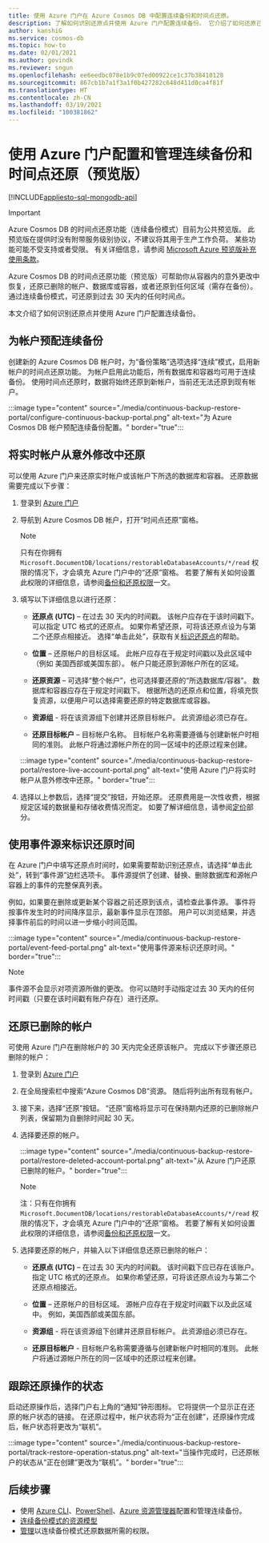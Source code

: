 ```yaml
---
title: 使用 Azure 门户在 Azure Cosmos DB 中配置连续备份和时间点还原。
description: 了解如何识别还原点并使用 Azure 门户配置连续备份。 它介绍了如何还原已删除的实时帐户。
author: kanshiG
ms.service: cosmos-db
ms.topic: how-to
ms.date: 02/01/2021
ms.author: govindk
ms.reviewer: sngun
ms.openlocfilehash: ee6eedbc078e1b9c07ed00922ce1c37b38410128
ms.sourcegitcommit: 867cb1b7a1f3a1f0b427282c648d411d0ca4f81f
ms.translationtype: HT
ms.contentlocale: zh-CN
ms.lasthandoff: 03/19/2021
ms.locfileid: "100381862"
---
```

# <a name="configure-and-manage-continuous-backup-and-point-in-time-restore-preview---using-azure-portal"></a>使用 Azure 门户配置和管理连续备份和时间点还原（预览版）
[!INCLUDE[appliesto-sql-mongodb-api](includes/appliesto-sql-mongodb-api.md)]

> [!IMPORTANT]
> Azure Cosmos DB 的时间点还原功能（连续备份模式）目前为公共预览版。
> 此预览版在提供时没有附带服务级别协议，不建议将其用于生产工作负荷。 某些功能可能不受支持或者受限。
> 有关详细信息，请参阅 [Microsoft Azure 预览版补充使用条款](https://azure.microsoft.com/support/legal/preview-supplemental-terms/)。

Azure Cosmos DB 的时间点还原功能（预览版）可帮助你从容器内的意外更改中恢复，还原已删除的帐户、数据库或容器，或者还原到任何区域（需存在备份）。 通过连续备份模式，可还原到过去 30 天内的任何时间点。

本文介绍了如何识别还原点并使用 Azure 门户配置连续备份。

## <a name="provision-an-account-with-continuous-backup"></a><a id="provision"></a>为帐户预配连续备份

创建新的 Azure Cosmos DB 帐户时，为“备份策略”选项选择“连续”模式，启用新帐户的时间点还原功能。 为帐户启用此功能后，所有数据库和容器均可用于连续备份。 使用时间点还原时，数据将始终还原到新帐户，当前还无法还原到现有帐户。

:::image type="content" source="./media/continuous-backup-restore-portal/configure-continuous-backup-portal.png" alt-text="为 Azure Cosmos DB 帐户预配连续备份配置。" border="true":::

## <a name="restore-a-live-account-from-accidental-modification"></a><a id="restore-live-account"></a>将实时帐户从意外修改中还原

可以使用 Azure 门户来还原实时帐户或该帐户下所选的数据库和容器。 还原数据需要完成以下步骤：

1. 登录到 [Azure 门户](https://portal.azure.com/)
1. 导航到 Azure Cosmos DB 帐户，打开“时间点还原”窗格。

   > [!NOTE]
   > 只有在你拥有 `Microsoft.DocumentDB/locations/restorableDatabaseAccounts/*/read` 权限的情况下，才会填充 Azure 门户中的“还原”窗格。 若要了解有关如何设置此权限的详细信息，请参阅[备份和还原权限](continuous-backup-restore-permissions.md)一文。

1. 填写以下详细信息以进行还原：

   * **还原点 (UTC)** – 在过去 30 天内的时间戳。 该帐户应存在于该时间戳下。 可以指定 UTC 格式的还原点。 如果你希望还原，可将该还原点设为与第二个还原点相接近。 选择“单击此处”，获取有关[标识还原点](#event-feed)的帮助。

   * **位置** – 还原帐户的目标区域。 此帐户应存在于规定时间戳以及此区域中（例如 美国西部或美国东部）。 帐户只能还原到源帐户所在的区域。

   * **还原资源** – 可选择“整个帐户”，也可选择要还原的“所选数据库/容器”。 数据库和容器应存在于规定时间戳下。 根据所选的还原点和位置，将填充恢复资源，以便用户可以选择需要还原的特定数据库或容器。

   * **资源组** - 将在该资源组下创建并还原目标帐户。 此资源组必须已存在。

   * **还原目标帐户** – 目标帐户名称。 目标帐户名称需要遵循与创建新帐户时相同的准则。 此帐户将通过源帐户所在的同一区域中的还原过程来创建。
 
   :::image type="content" source="./media/continuous-backup-restore-portal/restore-live-account-portal.png" alt-text="使用 Azure 门户将实时帐户从意外修改中还原。" border="true":::

1. 选择以上参数后，选择“提交”按钮，开始还原。 还原费用是一次性收费，根据规定区域的数据量和存储收费情况而定。 如要了解详细信息，请参阅[定价](continuous-backup-restore-introduction.md#continuous-backup-pricing)部分。

## <a name="use-event-feed-to-identify-the-restore-time"></a><a id="event-feed"></a>使用事件源来标识还原时间

在 Azure 门户中填写还原点时间时，如果需要帮助识别还原点，请选择“单击此处”，转到“事件源”边栏选项卡。 事件源提供了创建、替换、删除数据库和源帐户容器上的事件的完整保真列表。 

例如，如果要在删除或更新某个容器之前还原到该点，请检查此事件源。 事件将按事件发生时的时间降序显示，最新事件显示在顶部。 用户可以浏览结果，并选择事件前后的时间以进一步缩小时间范围。

:::image type="content" source="./media/continuous-backup-restore-portal/event-feed-portal.png" alt-text="使用事件源来标识还原时间。" border="true":::

> [!NOTE]
> 事件源不会显示对项资源所做的更改。 你可以随时手动指定过去 30 天内的任何时间戳（只要在该时间戳有账户存在）进行还原。

## <a name="restore-a-deleted-account"></a><a id="restore-deleted-account"></a>还原已删除的帐户

可使用 Azure 门户在删除帐户的 30 天内完全还原该帐户。 完成以下步骤还原已删除的帐户：

1. 登录到 [Azure 门户](https://portal.azure.com/)
1. 在全局搜索栏中搜索“Azure Cosmos DB”资源。 随后将列出所有现有帐户。
1. 接下来，选择“还原”按钮。 “还原”窗格将显示可在保持期内还原的已删除帐户列表，保留期为自删除时间起 30 天。
1. 选择要还原的帐户。

   :::image type="content" source="./media/continuous-backup-restore-portal/restore-deleted-account-portal.png" alt-text="从 Azure 门户还原已删除的帐户。" border="true":::

   > [!NOTE]
   > 注：只有在你拥有 `Microsoft.DocumentDB/locations/restorableDatabaseAccounts/*/read` 权限的情况下，才会填充 Azure 门户中的“还原”窗格。 若要了解有关如何设置此权限的详细信息，请参阅[备份和还原权限](continuous-backup-restore-permissions.md)一文。

1. 选择要还原的帐户，并输入以下详细信息还原已删除的帐户：

   * **还原点 (UTC)** – 在过去 30 天内的时间戳。 该时间戳下应已存在该账户。 指定 UTC 格式的还原点。 如果你希望还原，可将该还原点设为与第二个还原点相接近。

   * **位置** – 还原帐户的目标区域。 源帐户应存在于规定时间戳下以及此区域中。 例如，美国西部或美国东部。  

   * **资源组** - 将在该资源组下创建并还原目标帐户。 此资源组必须已存在。

   * **还原目标帐户** - 目标帐户名称需要遵循与创建新帐户时相同的准则。 此帐户将通过源帐户所在的同一区域中的还原过程来创建。

## <a name="track-the-status-of-restore-operation"></a><a id="track-restore-status"></a>跟踪还原操作的状态

启动还原操作后，选择门户右上角的“通知”钟形图标。 它将提供一个显示正在还原的帐户状态的链接。 在还原过程中，帐户状态将为“正在创建”，还原操作完成后，帐户状态将更改为“联机”。

:::image type="content" source="./media/continuous-backup-restore-portal/track-restore-operation-status.png" alt-text="当操作完成时，已还原帐户的状态从“正在创建”更改为“联机”。" border="true":::

## <a name="next-steps"></a>后续步骤

* 使用 [Azure CLI](continuous-backup-restore-command-line.md)、[PowerShell](continuous-backup-restore-powershell.md)、[Azure 资源管理器](continuous-backup-restore-template.md)配置和管理连续备份。
* [连续备份模式的资源模型](continuous-backup-restore-resource-model.md)
* [管理](continuous-backup-restore-permissions.md)以连续备份模式还原数据所需的权限。
